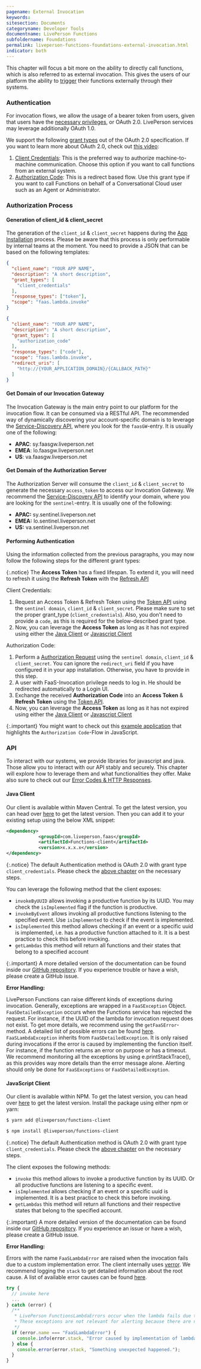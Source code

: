 ```yaml
---
pagename: External Invocation
keywords:
sitesection: Documents
categoryname: Developer Tools
documentname: LivePerson Functions
subfoldername: Foundations
permalink: liveperson-functions-foundations-external-invocation.html
indicator: both
---
```


This chapter will focus a bit more on the ability to directly call functions, which is also referred to as external invocation. This gives the users of our platform the ability to [trigger](liveperson-functions-foundations-concepts.html#triggers) their functions externally through their systems.

### Authentication

For invocation flows, we allow the usage of a bearer token from users, given that users have the [necessary privileges](liveperson-functions-permission-system.html), or OAuth 2.0. LivePerson services may leverage additionally OAuth 1.0.

We support the following [grant types](https://oauth.net/2/grant-types/) out of the OAuth 2.0 specification. If you want to learn more about OAuth 2.0, check out [this video](https://www.youtube.com/watch?v=CPbvxxslDTU):

1. [Client Credentials](https://oauth.net/2/grant-types/client-credentials/): This is the preferred way to authorize machine-to-machine communication. Choose this option if you want to call functions from an external system.
2. [Authorization Code](https://oauth.net/2/grant-types/authorization-code/): This is a redirect based flow. Use this grant type if you want to call Functions on behalf of a Conversational Cloud user such as an Agent or Administrator.

### Authorization Process

#### Generation of client_id & client_secret

The generation of the `client_id` & `client_secret` happens during the [App Installation](conversational-cloud-applications-installing-conversational-cloud-applications.html) process. Please be aware that this process is only performable by internal teams at the moment. You need to provide a JSON that can be based on the following templates:

```json
{
  "client_name": "YOUR APP NAME",
  "description": "A short description",
  "grant_types": [
    "client_credentials"
  ],
  "response_types": ["token"],
  "scope": "faas.lambda.invoke"
}
```

```json
{
  "client_name": "YOUR APP NAME",
  "description": "A short description",
  "grant_types": [
    "authorization_code"
  ],
  "response_types": ["code"],
  "scope": "faas.lambda.invoke",
  "redirect_uris": [
    "http://{YOUR_APPLICATION_DOMAIN}/{CALLBACK_PATH}"
  ]
}
```

#### Get Domain of our Invocation Gateway

The Invocation Gateway is the main entry point to our platform for the invocation flow. It can be consumed via a RESTful API. The recommended way of dynamically discovering your account-specific domain is to leverage the [Service-Discovery API](domain-api.html), where you look for the `faasGW`-entry. It is usually one of the following:

* **APAC**: sy.faasgw.liveperson.net
* **EMEA**: lo.faasgw.liveperson.net
* **US**:   va.faasgw.liveperson.net

#### Get Domain of the Authorization Server

The Authorization Server will consume the `client_id` & `client_secret` to generate the necessary `access_token` to access our Invocation Gateway. We recommend the [Service-Discovery API](domain-api.html) to identify your domain, where you are looking for the `sentinel`-entry. It is usually one of the following:

* **APAC:** sy.sentinel.liveperson.net
* **EMEA:** lo.sentinel.liveperson.net
* **US:**   va.sentinel.liveperson.net

#### Performing Authentication

Using the information collected from the previous paragraphs, you may now follow the following steps for the different grant types:

{:.notice}
The **Access Token** has a fixed lifespan. To extend it, you will need to refresh it using the **Refresh Token** with the [Refresh API](authorizing-conversational-cloud-applications-methods-refresh-request.html)

Client Credentials:

1. Request an Access Token & Refresh Token using the [Token API](authorizing-conversational-cloud-applications-methods-token-request.html) using the `sentinel domain`, `client_id` & `client_secret`. Please make sure to set the proper grant_type (`client_credentials`). Also, you don't need to provide a `code`, as this is required for the below-described grant type.
2. Now, you can leverage the **Access Token** as long as it has not expired using either the [Java Client](#java-client) or [Javascript Client](#javascript-client)

Authorization Code:

1. Perform a [Authorization Request](authorizing-conversational-cloud-applications-methods-authorization-request.html) using the `sentinel domain`, `client_id` & `client_secret`. You can ignore the `redirect_uri` field if you have configured it in your app installation. Otherwise, you have to provide in this step.
2. A user with FaaS-Invocation privilege needs to log in. He should be redirected automatically to a Login UI.
3. Exchange the received **Authorization Code** into an **Access Token** & **Refresh Token** using the [Token API](authorizing-conversational-cloud-applications-methods-token-request.html).
4. Now, you can leverage the **Access Token** as long as it has not expired using either the [Java Client](#java-client) or [Javascript Client](#javascript-client)

{:.important}
You might want to check out this [example application](authorizing-conversational-cloud-applications-samples-application-login-sample-app.html) that highlights the `Authorization Code`-Flow in JavaScript.

### API

To interact with our systems, we provide libraries for javascript and java. Those allow you to interact with our API stably and securely. This chapter will explore how to leverage them and what functionalities they offer. Make also sure to check out our [Error Codes & HTTP Responses](liveperson-functions-foundations-error-codes.html).

#### Java Client

Our client is available within Maven Central. To get the latest version, you can head over [here](https://mvnrepository.com/artifact/com.liveperson.faas/functions-client) to get the latest version. Then you can add it to your existing setup using the below XML snippet:

```xml
<dependency>
            <groupId>com.liveperson.faas</groupId>
            <artifactId>Functions-client</artifactId>
            <version>x.x.x.x</version>
</dependency>
```

{:.notice}
The default Authentication method is OAuth 2.0 with grant type `client_credentials`. Please check the [above chapter](#authorization-process) on the necessary steps.

You can leverage the following method that the client exposes:

* `invokeByUUID` allows invoking a productive function by its UUID. You may check the `isImplemented` flag if the function is productive.
* `invokeByEvent` allows invoking all productive functions listening to the specified event. Use `isImplemented` to check if the event is implemented.
* `isImplemented` this method allows checking if an event or a specific uuid is implemented, i.e. has a productive function attached to it. It is a best practice to check this before invoking.
* `getLambdas` this method will return all functions and their states that belong to a specified account

{:.important}
A more detailed version of the documentation can be found inside our [GitHub repository](https://github.com/LivePersonInc/faas-client-jdk). If you experience trouble or have a wish, please create a GitHub issue.

**Error Handling:**

LivePerson Functions can raise different kinds of exceptions during invocation. Generally, exceptions are wrapped in a `FaaSException` Object.
`FaaSDetailedException` occurs when the Functions service has rejected the request. For instance, if the UUID of the lambda for invocation request does not exist.
To get more details, we recommend using the `getFaaSError`-method. A detailed list of possible errors can be found [here](liveperson-functions-foundations-error-codes.html). `FaaSLambdaException` inherits from `FaaSDetailedException`. It is only raised during invocations if the error is caused by implementing the function itself.
For instance, if the function returns an error on purpose or has a timeout. We recommend monitoring all the exceptions by using e.printStackTrace(), as this provides way more details than the error message alone. Alerting should only be done for `FaaSExceptions` or `FaaSDetailedException`.

#### JavaScript Client

Our client is available within NPM. To get the latest version, you can head over [here](https://www.npmjs.com/package/liveperson-functions-client) to get the latest version. Install the package using either npm or yarn:

```bash
$ yarn add @liveperson/functions-client

$ npm install @liveperson/functions-client
```

{:.notice}
The default Authentication method is OAuth 2.0 with grant type `client_credentials`. Please check the [above chapter](#authorization-process) on the necessary steps.

The client exposes the following methods:

* `invoke` this method allows to invoke a productive function by its UUID. Or all productive functions are listening to a specific event.
* `isImplemented` allows checking if an event or a specific uuid is implemented. It is a best practice to check this before invoking.
* `getLambdas` this method will return all functions and their respective states that belong to the specified account.

{:.important}
A more detailed version of the documentation can be found inside our [GitHub repository](https://github.com/LivePersonInc/faas-client-node). If you experience an issue or have a wish, please create a GitHub issue.

**Error Handling:**

Errors with the name `FaaSLambdaError` are raised when the invocation fails due to a custom implementation error. The client internally uses [verror](https://github.com/joyent/node-verror). We recommend logging the `stack` to get detailed information about the root cause. A list of available error causes can be found [here](liveperson-functions-foundations-error-codes.html).

```javascript
try {
  // invoke here
  ...
} catch (error) {
  /**
   * LivePerson FunctionsLambdaErrors occur when the lambda fails due to the implementation.
   * These exceptions are not relevant for alerting because there are no issues with the service itself.
   */
  if (error.name === "FaaSLambdaError") {
    console.info(error.stack, "Error caused by implementation of lambda.");
  } else {
    console.error(error.stack, "Something unexpected happened.");
  }
}
```
